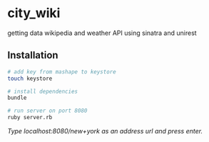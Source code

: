 # city_wiki
getting data wikipedia and weather API using sinatra and unirest

## Installation

```bash
# add key from mashape to keystore
touch keystore

# install dependencies
bundle

# run server on port 8080
ruby server.rb
```

*Type localhost:8080/new+york as an address url and press enter.*
